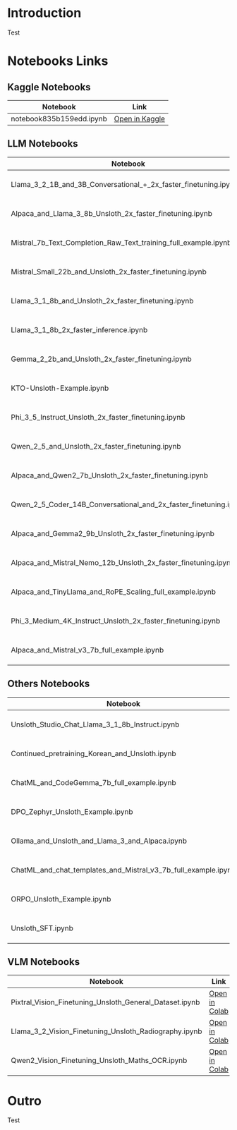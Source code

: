# Introduction
Test

# Notebooks Links

## Kaggle Notebooks
| Notebook | Link |
| --- | --- |
| notebook835b159edd.ipynb | [Open in Kaggle](https://www.kaggle.com/notebooks/welcome?src=https://github.com/unslothai/notebooks/blob/main/notebooks/Kaggle/notebook835b159edd.ipynb&accelerator=nvidiaTeslaT4) |
## LLM Notebooks
| Notebook | Link |
| --- | --- |
| Llama_3_2_1B_and_3B_Conversational_+_2x_faster_finetuning.ipynb | [Open in Colab](https://colab.research.google.com/github/unslothai/notebooks/blob/main/notebooks/LLM/Llama_3_2_1B_and_3B_Conversational_+_2x_faster_finetuning.ipynb) |
| Alpaca_and_Llama_3_8b_Unsloth_2x_faster_finetuning.ipynb | [Open in Colab](https://colab.research.google.com/github/unslothai/notebooks/blob/main/notebooks/LLM/Alpaca_and_Llama_3_8b_Unsloth_2x_faster_finetuning.ipynb) |
| Mistral_7b_Text_Completion_Raw_Text_training_full_example.ipynb | [Open in Colab](https://colab.research.google.com/github/unslothai/notebooks/blob/main/notebooks/LLM/Mistral_7b_Text_Completion_Raw_Text_training_full_example.ipynb) |
| Mistral_Small_22b_and_Unsloth_2x_faster_finetuning.ipynb | [Open in Colab](https://colab.research.google.com/github/unslothai/notebooks/blob/main/notebooks/LLM/Mistral_Small_22b_and_Unsloth_2x_faster_finetuning.ipynb) |
| Llama_3_1_8b_and_Unsloth_2x_faster_finetuning.ipynb | [Open in Colab](https://colab.research.google.com/github/unslothai/notebooks/blob/main/notebooks/LLM/Llama_3_1_8b_and_Unsloth_2x_faster_finetuning.ipynb) |
| Llama_3_1_8b_2x_faster_inference.ipynb | [Open in Colab](https://colab.research.google.com/github/unslothai/notebooks/blob/main/notebooks/LLM/Llama_3_1_8b_2x_faster_inference.ipynb) |
| Gemma_2_2b_and_Unsloth_2x_faster_finetuning.ipynb | [Open in Colab](https://colab.research.google.com/github/unslothai/notebooks/blob/main/notebooks/LLM/Gemma_2_2b_and_Unsloth_2x_faster_finetuning.ipynb) |
| KTO-Unsloth-Example.ipynb | [Open in Colab](https://colab.research.google.com/github/unslothai/notebooks/blob/main/notebooks/LLM/KTO-Unsloth-Example.ipynb) |
| Phi_3_5_Instruct_Unsloth_2x_faster_finetuning.ipynb | [Open in Colab](https://colab.research.google.com/github/unslothai/notebooks/blob/main/notebooks/LLM/Phi_3_5_Instruct_Unsloth_2x_faster_finetuning.ipynb) |
| Qwen_2_5_and_Unsloth_2x_faster_finetuning.ipynb | [Open in Colab](https://colab.research.google.com/github/unslothai/notebooks/blob/main/notebooks/LLM/Qwen_2_5_and_Unsloth_2x_faster_finetuning.ipynb) |
| Alpaca_and_Qwen2_7b_Unsloth_2x_faster_finetuning.ipynb | [Open in Colab](https://colab.research.google.com/github/unslothai/notebooks/blob/main/notebooks/LLM/Alpaca_and_Qwen2_7b_Unsloth_2x_faster_finetuning.ipynb) |
| Qwen_2_5_Coder_14B_Conversational_and_2x_faster_finetuning.ipynb | [Open in Colab](https://colab.research.google.com/github/unslothai/notebooks/blob/main/notebooks/LLM/Qwen_2_5_Coder_14B_Conversational_and_2x_faster_finetuning.ipynb) |
| Alpaca_and_Gemma2_9b_Unsloth_2x_faster_finetuning.ipynb | [Open in Colab](https://colab.research.google.com/github/unslothai/notebooks/blob/main/notebooks/LLM/Alpaca_and_Gemma2_9b_Unsloth_2x_faster_finetuning.ipynb) |
| Alpaca_and_Mistral_Nemo_12b_Unsloth_2x_faster_finetuning.ipynb | [Open in Colab](https://colab.research.google.com/github/unslothai/notebooks/blob/main/notebooks/LLM/Alpaca_and_Mistral_Nemo_12b_Unsloth_2x_faster_finetuning.ipynb) |
| Alpaca_and_TinyLlama_and_RoPE_Scaling_full_example.ipynb | [Open in Colab](https://colab.research.google.com/github/unslothai/notebooks/blob/main/notebooks/LLM/Alpaca_and_TinyLlama_and_RoPE_Scaling_full_example.ipynb) |
| Phi_3_Medium_4K_Instruct_Unsloth_2x_faster_finetuning.ipynb | [Open in Colab](https://colab.research.google.com/github/unslothai/notebooks/blob/main/notebooks/LLM/Phi_3_Medium_4K_Instruct_Unsloth_2x_faster_finetuning.ipynb) |
| Alpaca_and_Mistral_v3_7b_full_example.ipynb | [Open in Colab](https://colab.research.google.com/github/unslothai/notebooks/blob/main/notebooks/LLM/Alpaca_and_Mistral_v3_7b_full_example.ipynb) |
## Others Notebooks
| Notebook | Link |
| --- | --- |
| Unsloth_Studio_Chat_Llama_3_1_8b_Instruct.ipynb | [Open in Colab](https://colab.research.google.com/github/unslothai/notebooks/blob/main/notebooks/Others/Unsloth_Studio_Chat_Llama_3_1_8b_Instruct.ipynb) |
| Continued_pretraining_Korean_and_Unsloth.ipynb | [Open in Colab](https://colab.research.google.com/github/unslothai/notebooks/blob/main/notebooks/Others/Continued_pretraining_Korean_and_Unsloth.ipynb) |
| ChatML_and_CodeGemma_7b_full_example.ipynb | [Open in Colab](https://colab.research.google.com/github/unslothai/notebooks/blob/main/notebooks/Others/ChatML_and_CodeGemma_7b_full_example.ipynb) |
| DPO_Zephyr_Unsloth_Example.ipynb | [Open in Colab](https://colab.research.google.com/github/unslothai/notebooks/blob/main/notebooks/Others/DPO_Zephyr_Unsloth_Example.ipynb) |
| Ollama_and_Unsloth_and_Llama_3_and_Alpaca.ipynb | [Open in Colab](https://colab.research.google.com/github/unslothai/notebooks/blob/main/notebooks/Others/Ollama_and_Unsloth_and_Llama_3_and_Alpaca.ipynb) |
| ChatML_and_chat_templates_and_Mistral_v3_7b_full_example.ipynb | [Open in Colab](https://colab.research.google.com/github/unslothai/notebooks/blob/main/notebooks/Others/ChatML_and_chat_templates_and_Mistral_v3_7b_full_example.ipynb) |
| ORPO_Unsloth_Example.ipynb | [Open in Colab](https://colab.research.google.com/github/unslothai/notebooks/blob/main/notebooks/Others/ORPO_Unsloth_Example.ipynb) |
| Unsloth_SFT.ipynb | [Open in Colab](https://colab.research.google.com/github/unslothai/notebooks/blob/main/notebooks/Others/Unsloth_SFT.ipynb) |
## VLM Notebooks
| Notebook | Link |
| --- | --- |
| Pixtral_Vision_Finetuning_Unsloth_General_Dataset.ipynb | [Open in Colab](https://colab.research.google.com/github/unslothai/notebooks/blob/main/notebooks/VLM/Pixtral_Vision_Finetuning_Unsloth_General_Dataset.ipynb) |
| Llama_3_2_Vision_Finetuning_Unsloth_Radiography.ipynb | [Open in Colab](https://colab.research.google.com/github/unslothai/notebooks/blob/main/notebooks/VLM/Llama_3_2_Vision_Finetuning_Unsloth_Radiography.ipynb) |
| Qwen2_Vision_Finetuning_Unsloth_Maths_OCR.ipynb | [Open in Colab](https://colab.research.google.com/github/unslothai/notebooks/blob/main/notebooks/VLM/Qwen2_Vision_Finetuning_Unsloth_Maths_OCR.ipynb) |
<!-- End of Notebook Links -->

# Outro
Test
